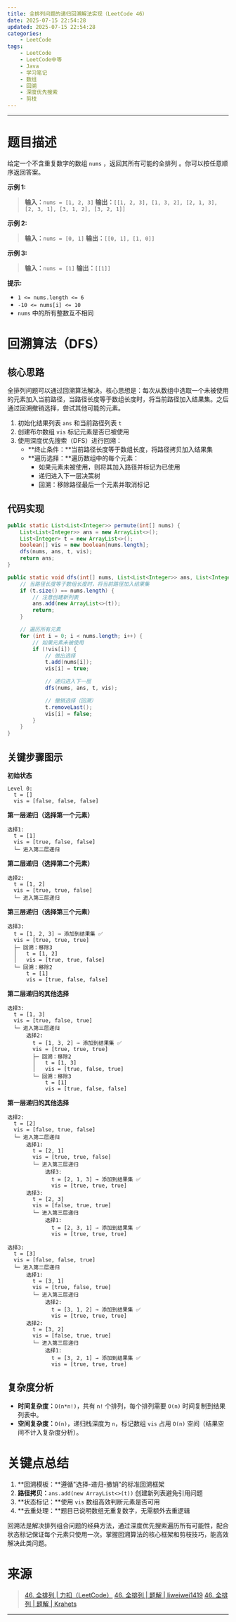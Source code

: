 ```yaml
---
title: 全排列问题的递归回溯解法实现（LeetCode 46）
date: 2025-07-15 22:54:28
updated: 2025-07-15 22:54:28
categories:
    - LeetCode
tags:
    - LeetCode
    - LeetCode中等
    - Java
    - 学习笔记
    - 数组
    - 回溯
    - 深度优先搜索
    - 剪枝
---
```

---

# 题目描述

给定一个不含重复数字的数组 `nums` ，返回其所有可能的全排列 。你可以按任意顺序返回答案。

**示例 1:**
> **输入：**`nums = [1, 2, 3]`
> **输出：**`[[1, 2, 3], [1, 3, 2], [2, 1, 3], [2, 3, 1], [3, 1, 2], [3, 2, 1]]`

**示例 2:**
> **输入：**`nums = [0, 1]`
> **输出：**`[[0, 1], [1, 0]]`

**示例 3:**
> **输入：**`nums = [1]`
> **输出：**`[[1]]`

**提示:**
* `1 <= nums.length <= 6`
* `-10 <= nums[i] <= 10`
* `nums` 中的所有整数互不相同

<!-- more -->

# 回溯算法（DFS）

## 核心思路

全排列问题可以通过回溯算法解决。核心思想是：每次从数组中选取一个未被使用的元素加入当前路径，当路径长度等于数组长度时，将当前路径加入结果集。之后通过回溯撤销选择，尝试其他可能的元素。

1. 初始化结果列表 `ans` 和当前路径列表 `t`
2. 创建布尔数组 `vis` 标记元素是否已被使用
3. 使用深度优先搜索（DFS）进行回溯：
    * **终止条件：**当前路径长度等于数组长度，将路径拷贝加入结果集
    * **遍历选择：**遍历数组中的每个元素：
        * 如果元素未被使用，则将其加入路径并标记为已使用
        * 递归进入下一层决策树
        * 回溯：移除路径最后一个元素并取消标记

## 代码实现

```java
public static List<List<Integer>> permute(int[] nums) {
    List<List<Integer>> ans = new ArrayList<>();
    List<Integer> t = new ArrayList<>();
    boolean[] vis = new boolean[nums.length];
    dfs(nums, ans, t, vis);
    return ans;
}

public static void dfs(int[] nums, List<List<Integer>> ans, List<Integer> t, boolean[] vis) {
    // 当路径长度等于数组长度时，将当前路径加入结果集
    if (t.size() == nums.length) {
        // 注意创建新列表
        ans.add(new ArrayList<>(t));
        return;
    }

    // 遍历所有元素
    for (int i = 0; i < nums.length; i++) {
        // 如果元素未被使用
        if (!vis[i]) {
            // 做出选择
            t.add(nums[i]);
            vis[i] = true;

            // 递归进入下一层
            dfs(nums, ans, t, vis);

            // 撤销选择（回溯）
            t.removeLast();
            vis[i] = false;
        }
    }
}
```

## 关键步骤图示

**初始状态**
```
Level 0: 
  t = [] 
  vis = [false, false, false]
```
**第一层递归（选择第一个元素）**
```
选择1:
  t = [1]
  vis = [true, false, false]
  └─ 进入第二层递归
```
**第二层递归（选择第二个元素）**
```
选择2:
  t = [1, 2]
  vis = [true, true, false]
  └─ 进入第三层递归
```
**第三层递归（选择第三个元素）**
```
选择3:
  t = [1, 2, 3] → 添加到结果集 ✅
  vis = [true, true, true]
  ├─ 回溯：移除3
  │   t = [1, 2]
  │   vis = [true, true, false]
  └─ 回溯：移除2
      t = [1]
      vis = [true, false, false]
```
**第二层递归的其他选择**
```
选择3:
  t = [1, 3]
  vis = [true, false, true]
  └─ 进入第三层递归
      选择2:
        t = [1, 3, 2] → 添加到结果集 ✅
        vis = [true, true, true]
        ├─ 回溯：移除2
        │   t = [1, 3]
        │   vis = [true, false, true]
        └─ 回溯：移除3
            t = [1]
            vis = [true, false, false]
```
**第一层递归的其他选择**
```
选择2:
  t = [2]
  vis = [false, true, false]
  └─ 进入第二层递归
      选择1:
        t = [2, 1]
        vis = [true, true, false]
        └─ 进入第三层递归
            选择3:
              t = [2, 1, 3] → 添加到结果集 ✅
              vis = [true, true, true]
      选择3:
        t = [2, 3]
        vis = [false, true, true]
        └─ 进入第三层递归
            选择1:
              t = [2, 3, 1] → 添加到结果集 ✅
              vis = [true, true, true]

选择3:
  t = [3]
  vis = [false, false, true]
  └─ 进入第二层递归
      选择1:
        t = [3, 1]
        vis = [true, false, true]
        └─ 进入第三层递归
            选择2:
              t = [3, 1, 2] → 添加到结果集 ✅
              vis = [true, true, true]
      选择2:
        t = [3, 2]
        vis = [false, true, true]
        └─ 进入第三层递归
            选择1:
              t = [3, 2, 1] → 添加到结果集 ✅
              vis = [true, true, true]
```

## 复杂度分析

* **时间复杂度：**`O(n*n!)`，共有 `n!` 个排列，每个排列需要 `O(n)` 时间复制到结果列表中。
* **空间复杂度：**`O(n)`，递归栈深度为 `n`，标记数组 `vis` 占用 `O(n)` 空间（结果空间不计入复杂度分析）。

# 关键点总结

1. **回溯模板：**遵循"选择-递归-撤销"的标准回溯框架
2. **路径拷贝：**`ans.add(new ArrayList<>(t))` 创建新列表避免引用问题
3. **状态标记：**使用 `vis` 数组高效判断元素是否可用
4. **去重处理：**题目已说明数组无重复数字，无需额外去重逻辑

回溯法是解决排列组合问题的经典方法，通过深度优先搜索遍历所有可能性，配合状态标记保证每个元素只使用一次。掌握回溯算法的核心框架和剪枝技巧，能高效解决此类问题。

# 来源

> [46. 全排列 | 力扣（LeetCode）][1]
> [46. 全排列 | 题解 | liweiwei1419][2]
> [46. 全排列 | 题解 | Krahets][3]

---

[1]: https://leetcode.cn/problems/permutations/description/ "46. 全排列 | 力扣（LeetCode）"
[2]: https://leetcode.cn/problems/permutations/solutions/9914/hui-su-suan-fa-python-dai-ma-java-dai-ma-by-liweiw/ "46. 全排列 | 题解 | liweiwei1419"
[3]: https://leetcode.cn/problems/permutations/solutions/2363882/46-quan-pai-lie-hui-su-qing-xi-tu-jie-by-6o7h/ "46. 全排列 | 题解 | Krahets"
